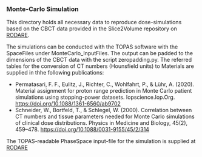 ### Monte-Carlo Simulation

This directory holds all necessary data to reproduce dose-simulations based on the CBCT data provided in the Slice2Volume repository on [RODARE](https://rodare.hzdr.de/deposit/810). 

The simulations can be conducted with the TOPAS software with the SpaceFiles under MonteCarlo_InputFiles. The output can be padded to the dimensions of the CBCT data with the script zeropadding.py. The referred tables for the conversion of CT numbers (Hounsfield units) to Materials are supplied in thhe following publications:

* Permatasari, F. F., Eulitz, J., Richter, C., Wohlfahrt, P., & Lühr, A. (2020). Material assignment for proton range prediction in Monte Carlo patient simulations using stopping-power datasets. Iopscience.Iop.Org. https://doi.org/10.1088/1361-6560/ab9702
* Schneider, W., Bortfeld, T., & Schlegel, W. (2000). Correlation between CT numbers and tissue parameters needed for Monte Carlo simulations of clinical dose distributions. Physics in Medicine and Biology, 45(2), 459–478. https://doi.org/10.1088/0031-9155/45/2/314

The TOPAS-readable PhaseSpace input-file for the simulation is supplied at [RODARE](https://rodare.hzdr.de/record/810)
